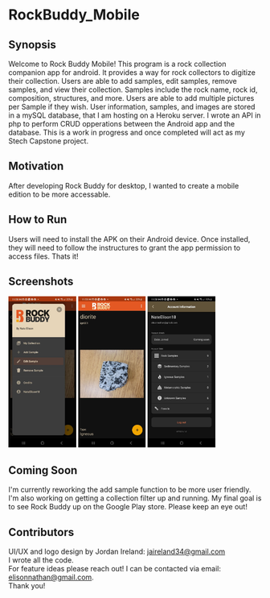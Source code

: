 # RockBuddy_Mobile

## Synopsis
Welcome to Rock Buddy Mobile! This program is a rock collection companion app for android. It provides a way for rock collectors to digitize their collection. Users are able to add samples, edit samples, remove samples, and view their collection. Samples include the rock name, rock id, composition, structures, and more. Users are able to add multiple pictures per Sample if they wish.
User information, samples, and images are stored in a mySQL database, that I am hosting on a Heroku server. I wrote an API in php to perform CRUD opperations between the Android app and the database. 
This is a work in progress and once completed will act as my Stech Capstone project.

## Motivation
After developing Rock Buddy for desktop, I wanted to create a mobile edition to be more accessable.

## How to Run
Users will need to install the APK on their Android device. Once installed, they will need to follow the instructures to grant the app permission to access files. Thats it! 

## Screenshots
<div >
  <img src='RB_Screenshots/NavDrawer.jpg' height=300>
  <img src='RB_Screenshots/ViewSample.jpg' height=300>
  <img src='RB_Screenshots/AccountInfo.jpg' height=300>
</div>



## Coming Soon
I'm currently reworking the add sample function to be more user friendly. I'm also working on getting a collection filter up and running.
My final goal is to see Rock Buddy up on the Google Play store. Please keep an eye out!

## Contributors
  UI/UX and logo design by Jordan Ireland: jaireland34@gmail.com  
  I wrote all the code.  
  For feature ideas please reach out! I can be contacted via email: elisonnathan@gmail.com.   
  Thank you!

